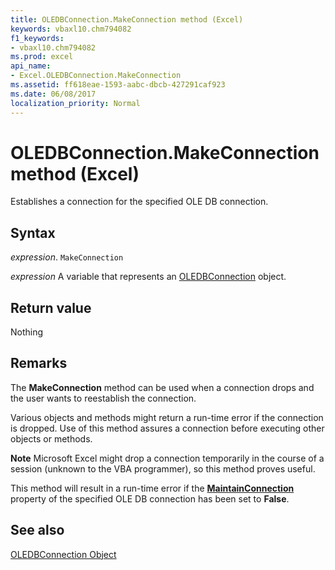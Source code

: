 ```yaml
---
title: OLEDBConnection.MakeConnection method (Excel)
keywords: vbaxl10.chm794082
f1_keywords:
- vbaxl10.chm794082
ms.prod: excel
api_name:
- Excel.OLEDBConnection.MakeConnection
ms.assetid: ff618eae-1593-aabc-dbcb-427291caf923
ms.date: 06/08/2017
localization_priority: Normal
---
```



# OLEDBConnection.MakeConnection method (Excel)

Establishes a connection for the specified OLE DB connection.


## Syntax

_expression_. `MakeConnection`

_expression_ A variable that represents an [OLEDBConnection](Excel.OLEDBConnection.md) object.


## Return value

Nothing


## Remarks

The  **MakeConnection** method can be used when a connection drops and the user wants to reestablish the connection.

Various objects and methods might return a run-time error if the connection is dropped. Use of this method assures a connection before executing other objects or methods.




 **Note**  Microsoft Excel might drop a connection temporarily in the course of a session (unknown to the VBA programmer), so this method proves useful.

This method will result in a run-time error if the  **[MaintainConnection](Excel.OLEDBConnection.MaintainConnection.md)** property of the specified OLE DB connection has been set to **False**.


## See also


[OLEDBConnection Object](Excel.OLEDBConnection.md)

